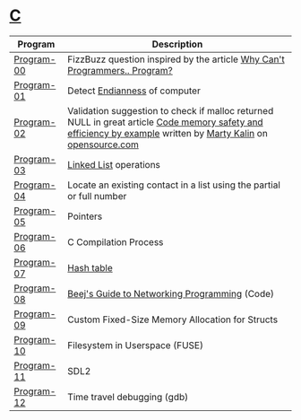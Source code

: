 # [C](https://en.wikipedia.org/wiki/C_(programming_language))

| Program                  | Description                        |
|--------------------------|------------------------------------|
| [Program-00](Program-00) | FizzBuzz question inspired by the article [Why Can't Programmers.. Program?](https://blog.codinghorror.com/why-cant-programmers-program/) |
| [Program-01](Program-01) | Detect [Endianness](https://en.wikipedia.org/wiki/Endianness) of computer |
| [Program-02](Program-02) | Validation suggestion to check if malloc returned NULL in great article [Code memory safety and efficiency by example](https://opensource.com/article/21/8/memory-programming-c) written by [Marty Kalin](https://condor.depaul.edu/mkalin/) on [opensource.com](https://opensource.com) |
| [Program-03](Program-03) | [Linked List](https://en.wikipedia.org/wiki/Linked_list) operations |
| [Program-04](Program-04) | Locate an existing contact in a list using the partial or full number |
| [Program-05](Program-05) | Pointers |
| [Program-06](Program-06) | C Compilation Process |
| [Program-07](Program-07) | [Hash table](https://en.wikipedia.org/wiki/Hash_table) |
| [Program-08](Program-08) | [Beej's Guide to Networking Programming](https://beej.us/guide/bgnet/) (Code) |
| [Program-09](Program-09) | Custom Fixed-Size Memory Allocation for Structs |
| [Program-10](Program-10) | Filesystem in Userspace (FUSE) |
| [Program-11](Program-11) | SDL2 |
| [Program-12](Program-12) | Time travel debugging (gdb) |